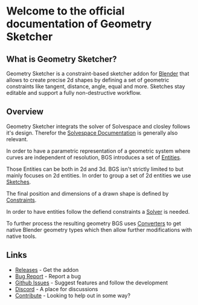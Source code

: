 #
# Welcome to the official documentation of Geometry Sketcher

## What is Geometry Sketcher?

Geometry Sketcher is a constraint-based sketcher addon for [Blender](https://www.blender.org/download/) that allows to create precise 2d shapes by defining a set of geometric constraints like tangent, distance, angle, equal and more. Sketches stay editable and support a fully non-destructive workflow.

## Overview

Geometry Sketcher integrats the solver of Solvespace and closley follows it's design.
Therefor the [Solvespace Documentation](https://solvespace.readthedocs.io/en/latest/) is generally also relevant.

In order to have a parametric representation of a geometric system where curves
are independent of resolution, BGS introduces a set of [Entities](entities.md).

Those Entities can be both in 2d and 3d. BGS isn't strictly limited to but mainly
focuses on 2d entities. In order to group a set of 2d entities we use [Sketches](entities.md#SlvsSketch).

The final position and dimensions of a drawn shape is defined by [Constraints](constraints.md).

In order to have entities follow the defiend constraints
a [Solver](solver.md) is needed.

To further process the resulting geometry BGS uses [Converters](integration.md)
to get native Blender geometry types which then allow further modifications with native tools.

<!-- Check the [Workflow](solver.md#Workflow) section to see how it's intended to be used. -->

## Links
- [Releases](https://github.com/hlorus/geometry_sketcher/releases) - Get the addon
- [Bug Report](https://github.com/hlorus/geometry_sketcher/wiki/Advanced#Report-a-Bug) - Report a bug
- [Github Issues](https://github.com/hlorus/geometry_sketcher/issues) - Suggest features and follow the development
- [Discord](https://discord.gg/GzpJsShgxa) - A place for discussions
- [Contribute](advanced.md#contribute) - Looking to help out in some way?

<!-- ## Resources
-

## Tutorials
-

## What's New
Check the release logs on [github](https://github.com/hlorus/geometry_sketcher/releases).

## FAQ
- -->
